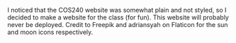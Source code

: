 I noticed that the COS240 website was somewhat plain and not styled, so I decided to make a website for the class (for fun). This website will probably never be deployed.
Credit to Freepik and adriansyah on Flaticon for the sun and moon icons respectively.
